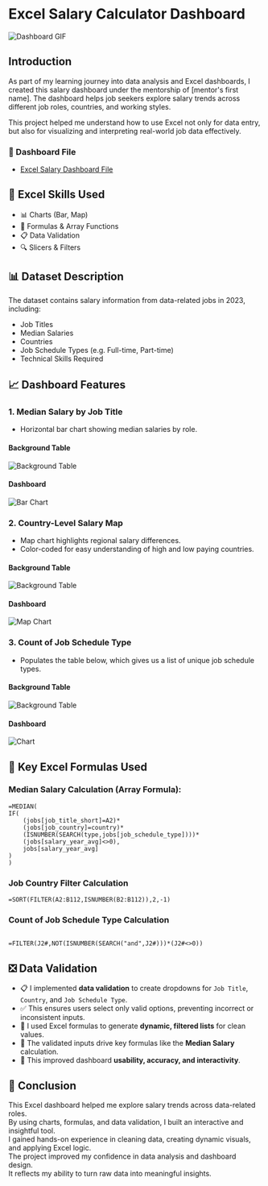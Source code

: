 # Excel Salary Calculator Dashboard

![Dashboard GIF](images/salary.gif)

## Introduction

As part of my learning journey into data analysis and Excel dashboards, I created this salary dashboard under the mentorship of [mentor's first name]. The dashboard helps job seekers explore salary trends across different job roles, countries, and working styles.

This project helped me understand how to use Excel not only for data entry, but also for visualizing and interpreting real-world job data effectively.

### 📂 Dashboard File

- [Excel Salary Dashboard File](Salary_Calculator.xlsx)

## 🧠 Excel Skills Used

- 📊 Charts (Bar, Map)
- 🧮 Formulas & Array Functions
- 📋 Data Validation
- 🔍 Slicers & Filters

## 📊 Dataset Description

The dataset contains salary information from data-related jobs in 2023, including:
- Job Titles
- Median Salaries
- Countries
- Job Schedule Types (e.g. Full-time, Part-time)
- Technical Skills Required

## 📈 Dashboard Features

### 1. **Median Salary by Job Title**
- Horizontal bar chart showing median salaries by role.

#### Background Table

![Background Table](images/median%20salary%20by%20job%20title.png)

#### Dashboard

![Bar Chart](images/bar%20chart.png)

### 2. **Country-Level Salary Map**
- Map chart highlights regional salary differences.
- Color-coded for easy understanding of high and low paying countries.

#### Background Table

![Background Table](images/job_country.png)

#### Dashboard

![Map Chart](images/map_chart.png)

### 3. **Count of Job Schedule Type**
- Populates the table below, which gives us a list of unique job schedule types.

#### Background Table

![Background Table](images/job%20type.png)

#### Dashboard
![Chart](images/job_type_chart.png)
  

## 🔢 Key Excel Formulas Used

### Median Salary Calculation (Array Formula):

```excel
=MEDIAN(
IF(
    (jobs[job_title_short]=A2)*
    (jobs[job_country]=country)*
    (ISNUMBER(SEARCH(type,jobs[job_schedule_type])))*
    (jobs[salary_year_avg]<>0),
    jobs[salary_year_avg]
) 
)
```

### Job Country Filter Calculation

```excel
=SORT(FILTER(A2:B112,ISNUMBER(B2:B112)),2,-1)
```

### Count of Job Schedule Type Calculation

```excel

=FILTER(J2#,NOT(ISNUMBER(SEARCH("and",J2#)))*(J2#<>0))

```

## ❎ Data Validation

- 📋 I implemented **data validation** to create dropdowns for `Job Title`, `Country`, and `Job Schedule Type`.
- ✅ This ensures users select only valid options, preventing incorrect or inconsistent inputs.
- 🧮 I used Excel formulas to generate **dynamic, filtered lists** for clean values.
- 🎯 The validated inputs drive key formulas like the **Median Salary** calculation.
- 🚀 This improved dashboard **usability, accuracy, and interactivity**.


## 🧾 Conclusion

This Excel dashboard helped me explore salary trends across data-related roles.  
By using charts, formulas, and data validation, I built an interactive and insightful tool.  
I gained hands-on experience in cleaning data, creating dynamic visuals, and applying Excel logic.  
The project improved my confidence in data analysis and dashboard design.  
It reflects my ability to turn raw data into meaningful insights.






